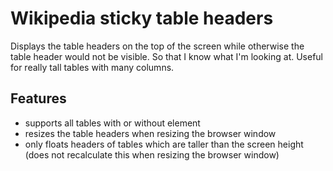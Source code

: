 Wikipedia sticky table headers
==============================

Displays the table headers on the top of the screen while otherwise the table header would not be visible. So that I know what I'm looking at.
Useful for really tall tables with many columns.

Features
--------

*   supports all tables with or without <thead> element
*   resizes the table headers when resizing the browser window
*   only floats headers of tables which are taller than the screen height (does not recalculate this when resizing the browser window)
